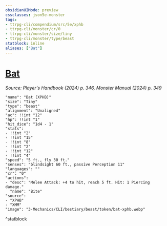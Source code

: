 ```yaml
---
obsidianUIMode: preview
cssclasses: json5e-monster
tags:
- ttrpg-cli/compendium/src/5e/xphb
- ttrpg-cli/monster/cr/0
- ttrpg-cli/monster/size/tiny
- ttrpg-cli/monster/type/beast
statblock: inline
aliases: ["Bat"]
---
```

# [Bat](3-Mechanics\CLI\bestiary\beast/bat-xphb.md)
*Source: Player's Handbook (2024) p. 346, Monster Manual (2024) p. 349*  

```statblock
"name": "Bat (XPHB)"
"size": "Tiny"
"type": "beast"
"alignment": "Unaligned"
"ac": !!int "12"
"hp": !!int "1"
"hit_dice": "1d4 - 1"
"stats":
- !!int "2"
- !!int "15"
- !!int "8"
- !!int "2"
- !!int "12"
- !!int "4"
"speed": "5 ft., fly 30 ft."
"senses": "blindsight 60 ft., passive Perception 11"
"languages": ""
"cr": "0"
"actions":
- "desc": "Melee Attack: +4 to hit, reach 5 ft. Hit: 1 Piercing damage."
  "name": "Bite"
"source":
- "XPHB"
- "XMM"
"image": "3-Mechanics/CLI/bestiary/beast/token/bat-xphb.webp"
```
^statblock
